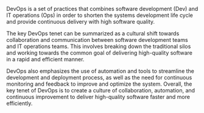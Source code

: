DevOps is a set of practices that combines software development (Dev) and IT operations (Ops) in order to shorten the systems development life cycle and provide continuous delivery with high software quality. 

The key DevOps tenet can be summarized as a cultural shift towards collaboration and communication between software development teams and IT operations teams. This involves breaking down the traditional silos and working towards the common goal of delivering high-quality software in a rapid and efficient manner. 

DevOps also emphasizes the use of automation and tools to streamline the development and deployment process, as well as the need for continuous monitoring and feedback to improve and optimize the system. Overall, the key tenet of DevOps is to create a culture of collaboration, automation, and continuous improvement to deliver high-quality software faster and more efficiently.
